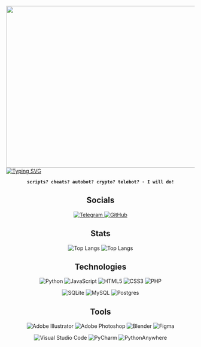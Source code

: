 <br clear="both">

<div align="center">
  <img height="432" width="768" src="https://user-images.githubusercontent.com/74038190/225813708-98b745f2-7d22-48cf-9150-083f1b00d6c9.gif"  />
</div>
<a href="https://git.io/typing-svg"><img src="https://readme-typing-svg.demolab.com?font=Arial+Code&size=55&pause=500&color=7b68ee&center=true&random=false&width=1000&height=100&lines=-- kwolex --&duration=3500" alt="Typing SVG" /></a>
<div align="center">

**`scripts? cheats? autobot? crypto? telebot? - I will do!`**
</div>
<h2 align="center">Socials</h2>

<div align="center">
  <a href="https://t.me/kwolexdev" target="_blank">

  ![Telegram](https://img.shields.io/badge/Telegram-2CA5E0?style=for-the-badge&logo=telegram&logoColor=white)
  </a>
    <a href="https://github.com/kwolex" target="_blank">
![GitHub](https://img.shields.io/badge/github-%23121011.svg?style=for-the-badge&logo=github&logoColor=white)
  </a>
</div>

<h2 align="center">Stats</h2>
<div align="center">

![Top Langs](https://github-readme-stats.vercel.app/api?username=kwolex&show_icons=true&theme=dark&hide_border=true)
![Top Langs](https://github-readme-stats.vercel.app/api/top-langs/?username=kwolex&layout=compact&show_icons=true&theme=dark&hide=&hide_border=true)

</div>

<h2 align="center">Technologies</h2>

<div align="center">

![Python](https://img.shields.io/badge/python-3670A0?style=for-the-badge&logo=python&logoColor=ffdd54)
![JavaScript](https://img.shields.io/badge/javascript-%23323330.svg?style=for-the-badge&logo=javascript&logoColor=%23F7DF1E)
![HTML5](https://img.shields.io/badge/html5-%23E34F26.svg?style=for-the-badge&logo=html5&logoColor=white)
![CSS3](https://img.shields.io/badge/css3-%231572B6.svg?style=for-the-badge&logo=css3&logoColor=white)
![PHP](https://img.shields.io/badge/php-%23777BB4.svg?style=for-the-badge&logo=php&logoColor=white)

![SQLite](https://img.shields.io/badge/sqlite-%2307405e.svg?style=for-the-badge&logo=sqlite&logoColor=white)
![MySQL](https://img.shields.io/badge/mysql-4479A1.svg?style=for-the-badge&logo=mysql&logoColor=white)
![Postgres](https://img.shields.io/badge/postgres-%23316192.svg?style=for-the-badge&logo=postgresql&logoColor=white)

</div>

<h2 align="center">Tools</h2>

<div align="center">

![Adobe Illustrator](https://img.shields.io/badge/adobe%20illustrator-%23FF9A00.svg?style=for-the-badge&logo=adobe%20illustrator&logoColor=white)
![Adobe Photoshop](https://img.shields.io/badge/adobe%20photoshop-%2331A8FF.svg?style=for-the-badge&logo=adobe%20photoshop&logoColor=white)
![Blender](https://img.shields.io/badge/blender-%23F5792A.svg?style=for-the-badge&logo=blender&logoColor=white)
![Figma](https://img.shields.io/badge/figma-%23F24E1E.svg?style=for-the-badge&logo=figma&logoColor=white)

![Visual Studio Code](https://img.shields.io/badge/Visual%20Studio%20Code-0078d7.svg?style=for-the-badge&logo=visual-studio-code&logoColor=white)
![PyCharm](https://img.shields.io/badge/pycharm-143?style=for-the-badge&logo=pycharm&logoColor=black&color=black&labelColor=green)
![PythonAnywhere](https://img.shields.io/badge/pythonanywhere-%232F9FD7.svg?style=for-the-badge&logo=pythonanywhere&logoColor=151515)

</div>
